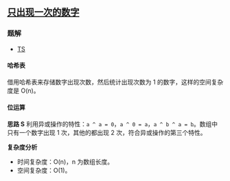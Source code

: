 ## [只出现一次的数字](https://leetcode-cn.com/problems/single-number/)
### 题解
+ [TS](../../ts/256/136.ts)

#### 哈希表
借用哈希表来存储数字出现次数，然后统计出现次数为 1 的数字，这样的空间复杂度是 O(n)。

#### 位运算
**思路 S**
利用异或操作的特性：`a ^ a = 0`，`a ^ 0 = a`，`a ^ b ^ a = b`。数组中只有一个数字出现 1 次，其他的都出现 2 次，符合异或操作的第三个特性。

**复杂度分析**
+ 时间复杂度：O(n)，n 为数组长度。
+ 空间复杂度：O(1)。  